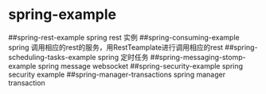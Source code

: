 # spring-example
##spring-rest-example
	spring rest 实例
##spring-consuming-example
	spring 调用相应的rest的服务，用RestTeamplate进行调用相应的rest
##spring-scheduling-tasks-example
	spring 定时任务
##spring-messaging-stomp-example
	spring message websocket
##spring-security-example
	spring security example
##spring-manager-transactions
	spring manager transaction
